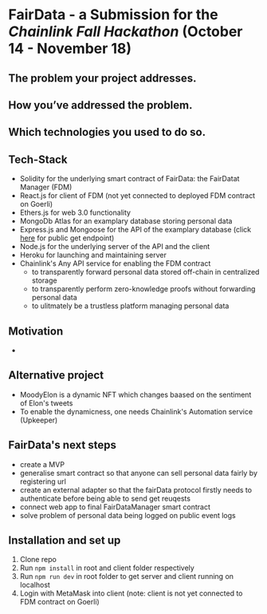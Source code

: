 # **FairData** - a Submission for the *Chainlink Fall Hackathon* (October 14 - November 18)

## The problem your project addresses.

## How you’ve addressed the problem.

## Which technologies you used to do so.
## Tech-Stack
- Solidity for the underlying smart contract of FairData: the FairDatat Manager (FDM)
- React.js for client of FDM (not yet connected to deployed FDM contract on Goerli)
- Ethers.js for web 3.0 functionality
- MongoDb Atlas for an examplary database storing personal data 
- Express.js and Mongoose for the API of the examplary database (click [here](https://fair-data.herokuapp.com/app/user/) for public get endpoint)
- Node.js for the underlying server of the API and the client
- Heroku for launching and maintaining server
- Chainlink's Any API service for enabling the FDM contract 
    - to transparently forward personal data stored off-chain in centralized storage
    - to transparently perform zero-knowledge proofs without forwarding personal data
    - to ulitmately be a trustless platform managing personal data

## Motivation
- 

## Alternative project
- MoodyElon is a dynamic NFT which changes baased on the sentiment of Elon's tweets
- To enable the dynamicness, one needs Chainlink's Automation service (Upkeeper)

## FairData's next steps
- create a MVP
- generalise smart contract so that anyone can sell personal data fairly by registering url 
- create an external adapter so that the fairData protocol firstly needs to authenticate before being able to send get reuqests
- connect web app to final FairDataManager smart contract
- solve problem of personal data being logged on public event logs

## Installation and set up
1. Clone repo
2. Run ```npm install``` in root and client folder respectively
3. Run ```npm run dev``` in root folder to get server and client running on localhost
4. Login with MetaMask into client (note: client is not yet connected to FDM contract on Goerli)
